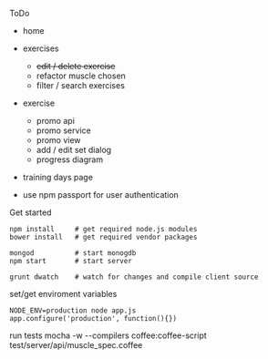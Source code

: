 ToDo

- home

- exercises
	- ~~edit / delete exercise~~
	- refactor muscle chosen
	- filter / search exercises

- exercise
	- promo api
	- promo service
	- promo view
	- add / edit set dialog
	- progress diagram

 - training days page

 - use npm passport for user authentication


Get started

	npm install		# get required node.js modules
	bower install	# get required vendor packages

	mongod 			# start monogdb
	npm start		# start server

	grunt dwatch 	# watch for changes and compile client source




set/get enviroment variables

	NODE_ENV=production node app.js
	app.configure('production', function(){})


run tests
	mocha -w  --compilers coffee:coffee-script test/server/api/muscle_spec.coffee


